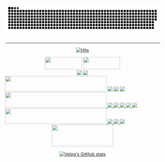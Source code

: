<div align="center">

![snake gif](https://github.com/JunTaeHahm/JunTaeHahm/blob/output/github-contribution-grid-snake.svg)
  
<hr />
  
[![Hits](https://hits.seeyoufarm.com/api/count/incr/badge.svg?url=https%3A%2F%2Fgithub.com%2FJunTaeHahm&count_bg=%230C1117&title_bg=%230C1117&icon=cloudsmith.svg&icon_color=%23FFFFFF&title=Hello%21&edge_flat=false)](https://hits.seeyoufarm.com)

  <div>
    <img src="https://capsule-render.vercel.app/api?type=transparent&section=footer&text=Develop&fontColor=6ca4fb&fontSize=220&fontAlignY=60" height="40" width="120" />
    <img src="https://capsule-render.vercel.app/api?type=transparent&section=footer&text=Develop.&fontColor=6ca4fb&fontSize=220&fontAlignY=60" height="40" width="120" />

  </div>
  

  <img src="https://i.pinimg.com/originals/48/89/0c/48890c0cba7202893720081996ccbc1f.gif" width="400"/>
  <img src="https://i.pinimg.com/originals/48/7e/8e/487e8eeecedf506903840cc00f91e428.gif" width="400"/>
</div>

<div align="center">
  <div align="left">
    <img src="https://capsule-render.vercel.app/api?type=transparent&section=footer&text=CHANNEL&fontColor=6ca4fb&fontSize=60&fontAlignY=80&fontAlign=78" height="50" width="330" />
    <a href="mailto:jth5287@icloud.com,ahuuae_@kakao.com,jth5287@naver.com"><img src="https://img.shields.io/badge/Mail-ffffff?style=for-the-badge&logo=apple&logoColor=black"></a>
    <a href="https://velog.io/@ahuuae"><img src="https://img.shields.io/badge/Velog-ffffff?style=for-the-badge&logo=Velog&logoColor=black"/></a>
    <a href="https://www.instagram.com/ahuuae/"><img src="https://img.shields.io/badge/Instagram-ffffff?style=for-the-badge&logo=Instagram&logoColor=black"/>
  </div>
    
  <div align="left">
   <img src="https://capsule-render.vercel.app/api?type=transparent&section=footer&text=SKILL&fontColor=6ca4fb&fontSize=60&fontAlignY=80&fontAlign=78" height="50" width="330" />
    <img src="https://img.shields.io/badge/HTML5-ffffff?style=for-the-badge&logo=HTML5&logoColor=E34F26"/>
    <img src="https://img.shields.io/badge/CSS3-ffffff?style=for-the-badge&logo=CSS3&logoColor=1572B6"/>
    <img src="https://img.shields.io/badge/JavaScript-ffffff?style=for-the-badge&logo=JavaScript&logoColor=F7DF1E"/>
    <img src="https://img.shields.io/badge/TypeScript-ffffff?style=for-the-badge&logo=TypeScript&logoColor=#3178C6"/>
    <img src="https://img.shields.io/badge/React-ffffff?style=for-the-badge&logo=react&logoColor=61DAFB"/><br />
   <img src="https://capsule-render.vercel.app/api?type=transparent&section=footer&text=SOFTWARE&fontColor=6ca4fb&fontSize=60&fontAlignY=80&fontAlign=78" height="50" width="330" />
    <img src="https://img.shields.io/badge/Visual Studio Code-ffffff?style=for-the-badge&logo=Visual Studio Code&logoColor=007ACC"/>
    <img src="https://img.shields.io/badge/GitHub-ffffff?style=for-the-badge&logo=GitHub&logoColor=black"/>
    <img src="https://img.shields.io/badge/Figma-ffffff?style=for-the-badge&logo=Figma&logoColor=F24E1E"/>
  </div>
    
  <div align="center">
    <img src="https://capsule-render.vercel.app/api?type=transparent&section=footer&text=POST&fontColor=e8896b&fontSize=100&fontAlignY=100&fontAlign=50" height="70" width="200" />
    
[![Velog's GitHub stats](https://velog-readme-stats.vercel.app/api?name=ahuuae&color=white)](https://velog.io/@ahuuae)
    
  </div>
</div>
    
  


